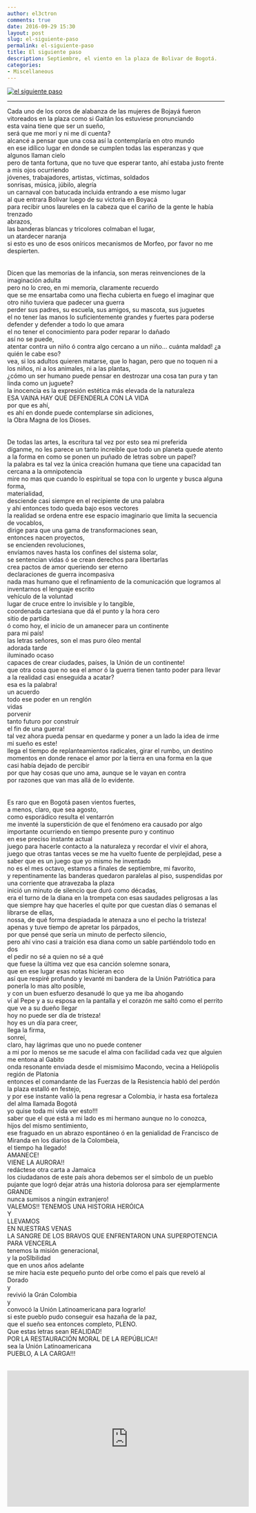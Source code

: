 ```yaml
---
author: el3ctron
comments: true
date: 2016-09-29 15:30
layout: post
slug: el-siguiente-paso
permalink: el-siguiente-paso
title: El siguiente paso
description: Septiembre, el viento en la plaza de Bolivar de Bogotá.
categories:
- Miscellaneous
---
```


[![el siguiente paso](/wp-content/uploads/por_tema/politica/paz.jpg)](/el-siguiente-paso "Septiembre, el viento en la plaza de Bolivar de Bogotá. ... [CLICK PARA ENTRAR AL ARTÍCULO]")

<!-- more -->
---
Cada uno de los coros de alabanza de las mujeres de Bojayá fueron vitoreados en la plaza como si Gaitán los estuviese pronunciando<br>
esta vaina tiene que ser un sueño,<br>
será que me morí y ni me dí cuenta?<br>
alcancé a pensar que una cosa así la contemplaría en otro mundo<br>
en ese idílico lugar en donde se cumplen todas las esperanzas y que algunos llaman cielo<br>
pero de tanta fortuna, que no tuve que esperar tanto, ahí estaba justo frente a mis ojos ocurriendo<br>
jóvenes, trabajadores, artistas, víctimas, soldados<br>
sonrisas, música, júbilo, alegría<br>
un carnaval con batucada incluida entrando a ese mismo lugar<br>
al que entrara Bolivar luego de su victoria en Boyacá<br>
para recibir unos laureles en la cabeza que el cariño de la gente le había trenzado<br>
abrazos,<br>
las banderas blancas y tricolores colmaban el lugar,<br>
un atardecer naranja<br>
si esto es uno de esos oníricos mecanismos de Morfeo, por favor no me despierten.<br>
<br>
<br>
Dicen que las memorias de la infancia, son meras reinvenciones de la imaginación adulta<br>
pero no lo creo, en mi memoria, claramente recuerdo<br>
que se me ensartaba como una flecha cubierta en fuego el imaginar que otro niño tuviera que padecer una guerra<br>
perder sus padres, su escuela, sus amigos, su mascota, sus juguetes<br>
el no tener las manos lo suficientemente grandes y fuertes para poderse defender y defender a todo lo que amara<br>
el no tener el conocimiento para poder reparar lo dañado<br>
así no se puede,<br>
atentar contra un niño ó contra algo cercano a un niño... cuánta maldad! ¿a quién le cabe eso?<br>
vea, si los adultos quieren matarse, que lo hagan, pero que no toquen ni a los niños, ni a los animales, ni a las plantas,<br>
¿cómo un ser humano puede pensar en destrozar una cosa tan pura y tan linda como un juguete?<br>
la inocencia es la expresión estética más elevada de la naturaleza<br>
ESA VAINA HAY QUE DEFENDERLA CON LA VIDA<br>
por que es ahí,<br>
es ahí en donde puede contemplarse sin adiciones,<br>
la Obra Magna de los Dioses.<br>
<br>
<br>
De todas las artes, la escritura tal vez por esto sea mi preferida<br>
díganme, no les parece un tanto increible que todo un planeta quede atento a la forma en como se ponen un puñado de letras sobre un papel?<br>
la palabra es tal vez la única creación humana que tiene una capacidad tan cercana a la omnipotencia<br>
mire no mas que cuando lo espiritual se topa con lo urgente y busca alguna forma,<br>
materialidad,<br>
desciende casi siempre en el recipiente de una palabra<br>
y ahí entonces todo queda bajo esos vectores<br>
la realidad se ordena entre ese espacio imaginario que limita la secuencia de vocablos,<br>
dirige para que una gama de transformaciones sean,<br>
entonces nacen proyectos,<br>
se encienden revoluciones,<br>
envíamos naves hasta los confines del sistema solar,<br>
se sentencian vidas ó se crean derechos para libertarlas<br>
crea pactos de amor queriendo ser eterno<br>
declaraciones de guerra incompasiva<br>
nada mas humano que el refinamiento de la comunicación que logramos al inventarnos el lenguaje escrito<br>
vehículo de la voluntad<br>
lugar de cruce entre lo invisible y lo tangible,<br>
coordenada cartesiana que dá el punto y la hora cero<br>
sitio de partida<br>
ó como hoy, el inicio de un amanecer para un continente<br>
para mi país!<br>
las letras señores, son el mas puro óleo mental<br>
adorada tarde<br>
iluminado ocaso<br>
capaces de crear ciudades, países, la Unión de un continente!<br>
que otra cosa que no sea el amor ó la guerra tienen tanto poder para llevar a la realidad casi enseguida a acatar?<br>
esa es la palabra!<br>
un acuerdo<br>
todo ese poder en un renglón<br>
vidas<br>
porvenir<br>
tanto futuro por construír<br>
el fin de una guerra!<br>
tal vez ahora pueda pensar en quedarme y poner a un lado la idea de irme<br>
mi sueño es este!<br>
llega el tiempo de replanteamientos radicales, girar el rumbo, un destino<br>
momentos en donde renace el amor por la tierra en una forma en la que casi había dejado de percibir<br>
por que hay cosas que uno ama, aunque se le vayan en contra<br>
por razones que van mas allá de lo evidente.<br>
<br>
<br>
Es raro que en Bogotá pasen vientos fuertes,<br>
a menos, claro, que sea agosto,<br>
como esporádico resulta el ventarrón<br>
me inventé la superstición de que el fenómeno era causado por algo importante ocurriendo en tiempo presente puro y continuo<br>
en ese preciso instante actual<br>
juego para hacerle contacto a la naturaleza y recordar el vivir el ahora,<br>
juego que otras tantas veces se me ha vuelto fuente de perplejidad, pese a saber que es un juego que yo mismo he inventado<br>
no es el mes octavo, estamos a finales de septiembre, mi favorito,<br>
y repentinamente las banderas quedaron paralelas al piso, suspendidas por una corriente que atravezaba la plaza<br>
inició un minuto de silencio que duró como décadas,<br>
era el turno de la diana en la trompeta con esas saudades peligrosas a las que siempre hay que hacerles el quite por que cuestan días ó semanas el librarse de ellas,<br>
nossa, de qué forma despiadada le atenaza a uno el pecho la tristeza!<br>
apenas y tuve tiempo de apretar los párpados,<br>
por que pensé que sería un minuto de perfecto silencio,<br>
pero ahí vino casi a traición esa diana como un sable partiéndolo todo en dos<br>
el pedir no sé a quien no sé a qué<br>
que fuese la última vez que esa canción solemne sonara,<br>
que en ese lugar esas notas hicieran eco<br>
así que respiré profundo y levanté mi bandera de la Unión Patriótica para ponerla lo mas alto posible,<br>
y con un buen esfuerzo desanudé lo que ya me iba ahogando<br>
ví al Pepe y a su esposa en la pantalla y el corazón me saltó como el perrito que ve a su dueño llegar<br>
hoy no puede ser día de tristeza!<br>
hoy es un día para creer,<br>
llega la firma,<br>
sonreí,<br>
claro, hay lágrimas que uno no puede contener<br>
a mi por lo menos se me sacude el alma con facilidad cada vez que alguien me entona al Gabito<br>
onda resonante enviada desde el mismísimo Macondo, vecina a Heliópolis región de Platonia<br>
entonces el comandante de las Fuerzas de la Resistencia habló del perdón<br>
la plaza estalló en festejo,<br>
y por ese instante valió la pena regresar a Colombia, ir hasta esa fortaleza del alma llamada Bogotá<br>
yo quise toda mi vida ver esto!!!<br>
saber que el que está a mi lado es mi hermano aunque no lo conozca,<br>
hijos del mismo sentimiento,<br>
ese fraguado en un abrazo espontáneo ó en la genialidad de Francisco de Miranda en los diarios de la Colombeia,<br>
el tiempo ha llegado!<br>
AMANECE!<br>
VIENE LA AURORA!!<br>
redáctese otra carta a Jamaica<br>
los ciudadanos de este país ahora debemos ser el símbolo de un pueblo pujante que logró dejar atrás una historia dolorosa para ser ejemplarmente GRANDE<br>
nunca sumisos a ningún extranjero!<br>
VALEMOS!! TENEMOS UNA HISTORIA HERÓICA<br>
Y<br>
LLEVAMOS<br>
EN NUESTRAS VENAS<br>
LA SANGRE DE LOS BRAVOS QUE ENFRENTARON UNA SUPERPOTENCIA PARA VENCERLA<br>
tenemos la misión generacional,<br>
y la poSIbilidad<br>
que en unos años adelante<br>
se mire hacia este pequeño punto del orbe como el país que reveló al Dorado<br>
y<br>
revivió la Grán Colombia<br>
y<br>
convocó la Unión Latinoamericana para lograrlo!<br>
si este pueblo pudo conseguir esa hazaña de la paz,<br>
que el sueño sea entonces completo, PLENO.<br>
Que estas letras sean REALIDAD!<br>
POR LA RESTAURACIÓN MORAL DE LA REPÚBLICA!!<br>
sea la Unión Latinoamericana<br>
PUEBLO, A LA CARGA!!!
<br><br>
<iframe width="560" height="315" src="https://www.youtube.com/embed/GBF1sEqGzGw" frameborder="0" allowfullscreen></iframe><br>
<br><br><br>
